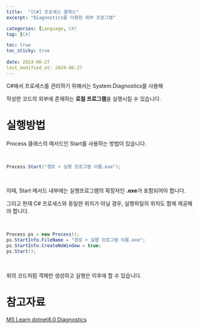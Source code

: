 ```yaml
---
title:  "[C#] 프로세스 클래스"
excerpt: "Diagnostics를 이용한 외부 프로그램"

categories: [Language, C#]
tag: [C#]

toc: true
toc_sticky: true
 
date: 2024-06-27
last_modified_at: 2024-06-27
---
```


C#에서 프로세스를 관리하기 위해서는 System.Diagnostics를 사용해  

작성한 코드의 외부에 존재하는 **로컬 프로그램**을 실행시킬 수 있습니다.  

# 실행방법

Process 클래스의 메서드인 Start를 사용하는 방법이 있습니다.  

<br/>

```c#
Process.Start("경로 + 실행 프로그램 이름.exe");
```

<br/>

이때, Start 메서드 내부에는 실행프로그램의 확장자인 **.exe**가 포함되어야 합니다.  

그리고 현재 C# 프로세스와 동일한 위치가 아닐 경우, 실행파일의 위치도 함께 제공해야 합니다.  

<br/>

```c#
Process ps = new Process();
ps.StartInfo.FileName = "경로 + 실행 프로그램 이름.exe";
ps.StartInfo.CreateNoWindow = true;
ps.Start();
```

<br/>

위의 코드처럼 객체만 생성하고 실행은 이후에 할 수 있습니다.  

# 참고자료
[MS Learn dotnet8.0 Diagnostics](https://learn.microsoft.com/en-us/dotnet/api/system.diagnostics.process?view=net-8.0)